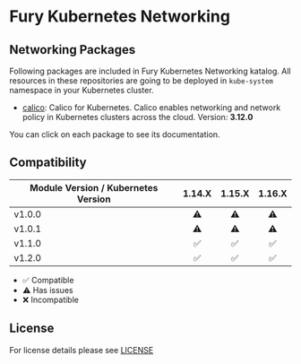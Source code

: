 # Fury Kubernetes Networking

##  Networking Packages

Following packages are included in Fury Kubernetes Networking katalog. All
resources in these repositories are going to be deployed in `kube-system`
namespace in your Kubernetes cluster.

- [calico](katalog/calico): Calico for Kubernetes. Calico enables networking and
network policy in Kubernetes clusters across the cloud. Version: **3.12.0**

You can click on each package to see its documentation.

## Compatibility

| Module Version / Kubernetes Version | 1.14.X             | 1.15.X             | 1.16.X             |
|-------------------------------------|:------------------:|:------------------:|:------------------:|
| v1.0.0                              |      :warning:     |      :warning:     |      :warning:     |
| v1.0.1                              |      :warning:     |      :warning:     |      :warning:     |
| v1.1.0                              | :white_check_mark: | :white_check_mark: | :white_check_mark: |
| v1.2.0                              | :white_check_mark: | :white_check_mark: | :white_check_mark: |

- :white_check_mark: Compatible
- :warning: Has issues
- :x: Incompatible


## License

For license details please see [LICENSE](LICENSE)
